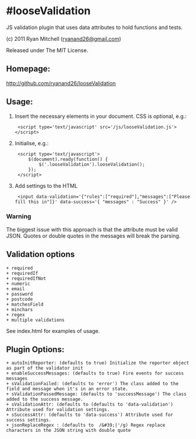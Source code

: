 #looseValidation
===============

JS validation plugin that uses data attributes to hold functions and tests.

(c) 2011 Ryan Mitchell (ryanand26@gmail.com)

Released under The MIT License.

## Homepage:

http://github.com/ryanand26/looseValidation


## Usage:

1. Insert the necessary elements in your document. CSS is optional, e.g.:
   
		<script type='text/javascript' src='/js/looseValidation.js'></script>


2. Initialise, e.g.:

		<script type='text/javascript'>
			$(document).ready(function() {
				$('.looseValidation').looseValidation();
			});
		</script>

3. Add settings to the HTML

		<input data-validation='{"rules":["required"],"messages":["Please fill this in"]}' data-success='{ "messages" : "Success" }' />

### Warning

The biggest issue with this approach is that the attribute must be valid JSON. Quotes or double quotes in the messages will break the parsing.

## Validation options

	+ required
	+ requiredIf
	+ requiredIfNot
	+ numeric
	+ email
	+ password
	+ postcode
	+ matchesField
	+ minchars
	+ regex
	+ multiple validations

See index.html for examples of usage.

## Plugin Options:
	+ autoInitReporter: (defaults to true) Initialize the reporter object as part of the validator init
	+ enableSuccessMessages: (defaults to true) Fire events for success messages
	+ sValidationFailed: (defaults to 'error') The class added to the field and message when it's in an error state.
	+ sValidationPassedMessage: (defaults to 'successMessage') The class added to the success message.
	+ sValidationAttr: (defaults to (defaults to 'data-validation') Attribute used for validation settings.
	+ sSuccessAttr: (defaults to 'data-success') Attribute used for success settings.
	+ jsonReplaceRegex : (defaults to  /&#39;|'/g) Regex replace characters in the JSON string with double quote